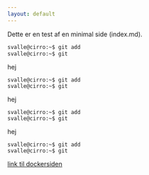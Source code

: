 ```yaml
---
layout: default
---
```


Dette er en test af en minimal side (index.md).

```bash
svalle@cirro:~$ git add
svalle@cirro:~$ git
```

hej

```console
svalle@cirro:~$ git add
svalle@cirro:~$ git
```

hej

```
svalle@cirro:~$ git add
svalle@cirro:~$ git
```

hej

    svalle@cirro:~$ git add
    svalle@cirro:~$ git


[link til dockersiden](./docker.html)
